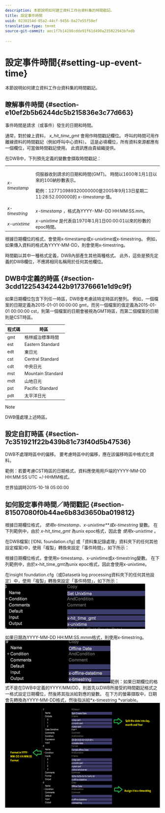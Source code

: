 ```yaml
---
description: 本節說明如何建立資料工作台資料集的時間戳記。
title: 設定事件時間
uuid: 0230154d-05a2-44cf-9456-0a27e55f58ef
translation-type: tm+mt
source-git-commit: aec1f7b14198cdde91f61d490a235022943bfedb

---
```



# 設定事件時間{#setting-up-event-time}

本節說明如何建立資料工作台資料集的時間戳記。

## 瞭解事件時間 {#section-e10ef2b5b6244dc5b215836e3c77d663}

事件時間是請求（或事件）發生的日期和時間。

通常，對於線上資料， *x_hit_time_gmt* 會用作時間戳記欄位。 呼叫的時間可用作離線資料的時間戳記（例如呼叫中心資料）。 這是必填欄位，所有資料來源都應有一個欄位，可當做時間戳記使用。 此資訊應由貴組織提供。

在DWB中，下列預先定義的變數會擷取時間戳記：

<table id="table_C24BD56CEB4E42F68D645EBB65585D16"> 
 <tbody> 
  <tr> 
   <td colname="col1"><i>x-timestamp</i> </td> 
   <td colname="col2"> <p> 伺服器收到請求的日期和時間(GMT)。 時間以1600年1月1日以來的100納秒數表示。 </p> <p>範例：127710989320000000是2005年9月13日星期二11:28:52.000000的 <i>x-timestamp</i> 值。 </p> </td> 
  </tr> 
  <tr> 
   <td colname="col1"><i>x-timestring</i> </td> 
   <td colname="col2"> <i>x-timestamp</i> ，格式為YYYY-MM-DD HH:MM:SS.mm。 </td> 
  </tr> 
  <tr> 
   <td colname="col1"><i>x-unixtime</i> </td> 
   <td colname="col2"> <i>x-unixtime</i> 是代表自1970年1月1日00:00:01以來的秒數的epoc時間。 </td> 
  </tr> 
 </tbody> 
</table>

根據日期欄位的格式，會使用x-timestamp或x-unixtime或x-timestring。 例如，如果傳入資料的格式為YYYY-MM-DD，則會使用x-timestring。

時間戳以其中一種格式定義，DWB內部產生其他兩種格式。 此外，這些是預先定義的DWB欄位，不應將相同名稱用於任何其他欄位。

## DWB中定義的時區 {#section-3cdd12254342442b917376661e1d9c9f}

如果日期欄位包含下列任一時區，DWB會考慮該特定時區的整列。 例如，一個檔案的日期定義為2015-01-01 00:00:00 gmt，而另一個檔案的值定義為2015-01-01 00:00:00 cst，則第一個檔案的日期會被視為GMT時區，而第二個檔案的日期則是CST時區。

| 程式碼 | 時區 |
|---|---|
| gmt | 格林威治標準時間 |
| est | Eastern Standard |
| edt | 東日光 |
| cst | Central Standard |
| cdt | 中央日光 |
| mst | Mountain Standard |
| mdt | 山地日光 |
| pst | Pacific Standard |
| pdt | 太平洋日光 |

>[!NOTE]
>
>DWB僅處理上述時區。

## 設定自訂時區 {#section-7c351921f22b439b81c73f40d5b47536}

DWB不處理時區中的偏移。 要考慮時區中的偏移，應在該偏移時區中格式化資料。

範例：若要考慮CST時區的日期格式，資料應使用用戶端的YYYY-MM-DD HH:MM:SS UTC +/-HHMM格式。

世界協調時2015-10-18 05:00:00

## 如何設定事件時間／時間戳記 {#section-81507080f0b44ae6b83d3650ba019812}

根據日期欄位格式， *使用x-timestamp、x-unixtime**或x-timestring* 變數。 在下列範例中，由於 *x-hit_time_gmt* 為unix epoc格式，因此會 *使用x-unixtime* 。

在DWB檔案( [!DNL foundation.cfg] 或「資料集記錄處理」資料夾下的任何其他設定檔案)中，使用「複製」轉換來設定「事件時間」，如下所示：

根據日期欄位格式，會使用x-timestamp、x-unixtime或x-timestring變數。 在下列範例中，由於x-hit_time_gmt為unix epoc格式，因此會使用x-unixtime。

在insight foundation.cfg（或Datasetà log processing資料夾下的任何其他設定）中，使用「複製」轉換來設定「事件時間」，如下所示： ![](assets/dwb_impl_timestamp1.png)

如果日期為YYYY-MM-DD HH:MM:SS.mmm格式，則使用x-timestring。 ![](assets/dwb_impl_timestamp2.png)範例：如果日期欄位的格式不是在DWB中定義的YYYY/MM/DD，則首先以DWB所接受的時間戳記格式之一格式設定日期欄位，然後將其指派給對應的變數。 在下方的螢幕擷取中，日期會先轉換為YYYY-MM-DD格式，然後指派給*x-timestring *variable。 ![](assets/dwb_impl_timestamp3.png)

